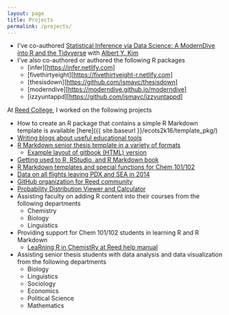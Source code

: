 ```yaml
---
layout: page
title: Projects
permalink: /projects/
---
```


- I've co-authored [Statistical Inference via Data Science: A ModernDive into R and the Tidyverse](https://www.moderndive.com) with [Albert Y. Kim](https://rudeboybert.rbind.io)
- I've also co-authored or authored the following R packages
  - [infer][https://infer.netlify.com]
  - [fivethirtyeight][https://fivethirtyeight-r.netlify.com]
  - [thesisdown][https://github.com/ismayc/thesisdown]
  - [moderndive][https://moderndive.github.io/moderndive]
  - [izzyuntappd][https://github.com/ismayc/izzyuntappd]

At [Reed College](www.reed.edu), I worked on the following projects

  - How to create an R package that contains a simple R Markdown template is available [here]({{ site.baseurl }}/ecots2k16/template_pkg/)
  - [Writing blogs about useful educational tools](http://blogs.reed.edu/ed-tech/author/cismay/)
  - [R Markdown senior thesis template in a variety of formats](http://github.com/ismayc/thesisdown)
      + [Example layout of gitbook (HTML) version](http://ismayc.github.io/thesisdown_book)
  - [Getting used to R, RStudio, and R Markdown book](https://rbasics.netlify.com)
  - [R Markdown templates and special functions for Chem 101/102](http://github.com/ismayc/chemistr)
  - [Data on all flights leaving PDX and SEA in 2014](http://github.com/ismayc/pnwflights14)
  - [GitHub organization for Reed community](http://github.com/Reedies)
  - [Probability Distribution Viewer and Calculator](http://ismay.shinyapps.io/ProbApp)
  - Assisting faculty on adding R content into their courses from the following departments
      - Chemistry
      - Biology
      - Linguistics
  - Providing support for Chem 101/102 students in learning R and R Markdown
      + [LeaRning R in ChemistRy at Reed help manual](http://ismayc.github.io/chemistr-book)
  - Assisting senior thesis students with data analysis and data visualization from the following departments
      - Biology
      - Linguistics
      - Sociology
      - Economics
      - Political Science
      - Mathematics
